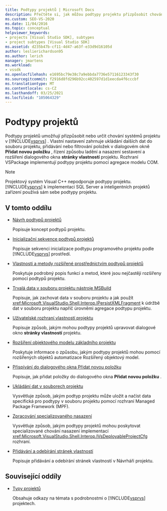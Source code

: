 ```yaml
---
title: Podtypy projektů | Microsoft Docs
description: Přečtěte si, jak můžou podtypy projektu přizpůsobit chování projektových systémů sady Visual Studio. Rozhraní VSPackage implementují podtypy projektu pomocí agregace modelu COM.
ms.custom: SEO-VS-2020
ms.date: 11/04/2016
ms.topic: conceptual
helpviewer_keywords:
- projects [Visual Studio SDK], subtypes
- project subtypes [Visual Studio SDK]
ms.assetid: d235b47b-cf11-4d47-a63f-e33d9d16105d
author: leslierichardson95
ms.author: lerich
manager: jmartens
ms.workload:
- vssdk
ms.openlocfilehash: e1695bc79e38c7a9ebbda7736e57116123343f30
ms.sourcegitcommit: f2916d8fd296b92cc402597d1d1eecda4f6cccbf
ms.translationtype: MT
ms.contentlocale: cs-CZ
ms.lasthandoff: 03/25/2021
ms.locfileid: "105064329"
---
```

# <a name="project-subtypes"></a>Podtypy projektů
Podtypy projektů umožňují přizpůsobit nebo určit chování systémů projektu v [!INCLUDE[vsprvs](../../code-quality/includes/vsprvs_md.md)] . Vlastní nastavení zahrnuje ukládání dalších dat do souboru projektu, přidávání nebo filtrování položek v dialogovém okně **Přidat novou položku** , řízení způsobu ladění a nasazení sestavení a rozšíření dialogového okna **stránky vlastností** projektu. Rozhraní VSPackage implementují podtypy projektu pomocí agregace modelu COM.

> [!NOTE]
> Projektový systém Visual C++ nepodporuje podtypy projektu. [!INCLUDE[vsprvs](../../code-quality/includes/vsprvs_md.md)] k implementaci SQL Server a inteligentních projektů zařízení používá sám sebe podtypy projektu.

## <a name="in-this-section"></a>V tomto oddílu

- [Návrh podtypů projektů](../../extensibility/internals/project-subtypes-design.md)

  Popisuje koncept podtypů projektu.

- [Inicializační sekvence podtypů projektů](../../extensibility/internals/initialization-sequence-of-project-subtypes.md)

  Popisuje sekvenci inicializace podtypu programového projektu podle [!INCLUDE[vsprvs](../../code-quality/includes/vsprvs_md.md)] prostředí.

- [Vlastnosti a metody rozšířené prostřednictvím podtypů projektů](../../extensibility/internals/properties-and-methods-extended-by-project-subtypes.md)

  Poskytuje podrobný popis funkcí a metod, které jsou nejčastěji rozšířeny pomocí podtypů projektu.

- [Trvalá data v souboru projektu nástroje MSBuild](../../extensibility/internals/persisting-data-in-the-msbuild-project-file.md)

  Popisuje, jak zachovat data v souboru projektu a jak použít <xref:Microsoft.VisualStudio.Shell.Interop.IPersistXMLFragment> k údržbě dat v souboru projektu napříč úrovněmi agregace podtypu projektu.

- [Uživatelské rozhraní vlastností projektu](../../extensibility/internals/project-property-user-interface.md)

  Popisuje způsob, jakým mohou podtypy projektů upravovat dialogové okno **stránky vlastností** projektu.

- [Rozšíření objektového modelu základního projektu](../../extensibility/internals/extending-the-object-model-of-the-base-project.md)

  Poskytuje informace o způsobu, jakým podtypy projektů mohou pomocí rozšířených objektů automatizace Rozšířený objektový model.

- [Přispívání do dialogového okna Přidat novou položku](../../extensibility/internals/contributing-to-the-add-new-item-dialog-box.md)

  Popisuje, jak přidat položky do dialogového okna **Přidat novou položku** .

- [Ukládání dat v souborech projektu](../../extensibility/saving-data-in-project-files.md)

  Vysvětluje způsob, jakým podtyp projektu může uložit a načíst data specifická pro podtypy v souboru projektu pomocí rozhraní Managed Package Framework (MPF).

- [Zpracování specializovaného nasazení](../../extensibility/internals/handling-specialized-deployment.md)

  Vysvětluje způsob, jakým podtypy projektů mohou poskytovat specializované chování nasazení implementací <xref:Microsoft.VisualStudio.Shell.Interop.IVsDeployableProjectCfg> rozhraní.

- [Přidávání a odebírání stránek vlastností](../../extensibility/adding-and-removing-property-pages.md)

  Popisuje přidávání a odebírání stránek vlastností v Návrháři projektu.

## <a name="related-sections"></a>Související oddíly

- [Typy projektů](../../extensibility/internals/project-types.md)

  Obsahuje odkazy na témata s podrobnostmi o [!INCLUDE[vsprvs](../../code-quality/includes/vsprvs_md.md)] projektech.
